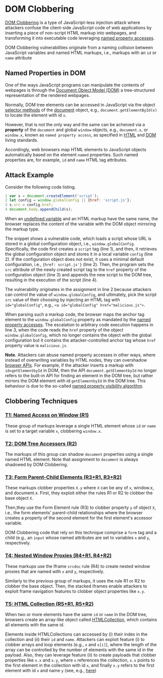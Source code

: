 # DOM Clobbering

[DOM Clobbering](https://wicg.github.io/sanitizer-api/#dom-clobbering) is a type of JavaScript-less injection attack where attackers confuse the client-side JavaScript code of web applications by inserting a piece of non-script HTML markup into webpages, and transforming it into executable code leveraging [named property accesses](https://html.spec.whatwg.org/multipage/window-object.html#named-access-on-the-window-object).

DOM Clobbering vulnerabilities originate from a naming collision between JavaScript variables and named HTML markups, i.e., markups with an `id` or `name` attribute

## Named Properties in DOM

One of the ways JavaScript programs can manipulate the contents of webpages is through the [Document Object Model (DOM)](https://www.w3.org/TR/WD-DOM/introduction.html) a tree-structured representation of the rendered webpages.

Normally, DOM tree elements can be accessed in JavaScript via the object [selector methods](https://www.w3.org/TR/selectors-4/) of the [document](https://developer.mozilla.org/en-US/docs/Web/API/Document) object, e.g., `document.getElementById(x)` to locate the element with id `x`.

However, that is not the only way and the same can be acheived via a **property** of the `document` and global `window` objects, e.g., `document.x`, or `window.x`, known as `named property access`, as specified in [HTML](https://html.spec.whatwg.org/multipage/window-object.html#named-access-on-the-window-object) and [DOM](https://html.spec.whatwg.org/multipage/dom.html#dom-tree-accessors) living standards. 

Accordingly, web browsers map HTML elements to JavaScript objects automatically based on the element `named` properties. Such named properties are, for example, `id` and `name` HTML tag attributes. 



## Attack Example

Consider the following code listing. 

```js
1 var s = document.createElement('script');
2 let config = window.globalConfig || {href: 'script.js'};
3 s.src = config.href;
4 document.body.appendChild(s);
```

When an [undefined variable](https://developer.mozilla.org/en-US/docs/Web/JavaScript/Reference/Global_Objects/undefined) and an HTML markup have the same name, the browser replaces the content of the variable with the DOM object mirroring the markup type. 

The snippet shows a vulnerable code, which loads a script whose URL is stored in a global configuration object, i.e., `window.globalConfig`. Specifically, the code first creates a `script` tag (line 1), and then, it retrieves the global configuration object and stores it in a local variable `config` (line 2). If the configuration object does not exist, it uses a minimal default configuration, i.e., `{href: script.js'}` (line 2). Then, the program sets the `src` attribute of the newly created script tag to the `href` property of the configuration object (line 3) and appends the new script to the DOM tree, resulting in the execution of the script (line 4). 

The vulnerability originates in the assignment in line 2 because
attackers can control the value of `window.globalConfig`, and ultimately, pick the script `src` value of their choosing by injecting an HTML tag with `id="globalConfig"`, e.g., `<a id="globalConfig" href="malicious.js">`. 

When parsing such a markup code, the browser maps the anchor tag element to the `window.globalConfig` property as mandated by the [named property accesses](https://html.spec.whatwg.org/multipage/window-object.html#named-access-on-the-window-object). The escalation to arbitrary code execution happens in line 3, when the code reads the `href` property of the object `window.globalConfig`, which no longer contains the object with the global configuration but it contains the attacker-controlled anchor tag whose `href` property value is `malicious.js`. 


**Note.** Attackers can abuse named property accesses in other ways, where instead of overwriting variables by HTML nodes, they can overshadow [browser APIs](https://developer.mozilla.org/en-US/docs/Web/API). For example, if the attacker inserts a markup with `id=getElementbyId` in DOM, then the API `document.getElementbyId` no longer refers to the built-in API for finding an element in the DOM tree, but rather mirrors the DOM element with id `getElementbyId` in the DOM tree. This behaviour is due to the so-called [named property visibility algorithm](https://webidl.spec.whatwg.org/#legacy-platform-object-abstract-ops).




## Clobbering Techniques

### [T1: Named Access on Window (R1)](https://html.spec.whatwg.org/multipage/window-object.html#named-access-on-the-window-object)

These group of markups leverage a single HTML element whose `id` or `name` is set to a target variable `x`, clobbering `window.x`.

### [T2: DOM Tree Accessors (R2)](https://html.spec.whatwg.org/multipage/dom.html#dom-tree-accessors)

The markups of this group can shadow `document` properties using a single named HTML element. Note that assignment to `document` is always shadowed by DOM Clobbering. 


### [T3: Form Parent-Child Elements (R3+R1, R3+R2)](https://html.spec.whatwg.org/multipage/forms.html#the-form-element)

These markups clobber properties `X.y` where `X` can be any of `x`, window.x, and document.x. First, they exploit either the rules R1 or R2 to clobber the base object `X`. 

Then,they use the Form Element rule (R3) to clobber property `y` of object `X`, i.e., the form elements' parent-child relationships where the browser creates a property of the second element for the first element's accessor variable. 

DOM Clobbering code that rely on this technique comprise a `form` tag and a child (e.g., an `input` whose named attributes are set to variables `x` and `y`, respectively. 


### [T4: Nested Window Proxies (R4+R1, R4+R2)](https://html.spec.whatwg.org/multipage/iframe-embed-object.html#the-iframe-element)

 These markups use the Iframe `srcdoc` rule (R4) to create nested window proxies that are named with `x` and `y`, respectively. 

 Similarly to the previous group of markups, it uses the rule R1 or R2 to clobber the base object.
Then, the stacked iframes enable attackers to exploit frame navigation features to clobber object properties like `x.y`.


### [T5: HTML Collection (R5+R1, R5+R2)](https://dom.spec.whatwg.org/#interface-htmlcollection)

When two or more elements have the same `id` or `name` in the DOM tree, browsers create an array-like object called [HTMLCollection](https://portswigger.net/research/dom-clobbering-strikes-back), which contains all elements with the same id. 

Elements inside HTMLCollections can accessed by (i) their index in the collection and (ii) their `id` and `name`.
Attackers can exploit feature (i) to clobber arrays and loop elements (e.g., `x` and `x[i]`), where the length of the array can be controlled by the number of elements with the same id in the payload. Also, they can leverage feature (ii) to create payloads that clobber properties like `x.x` and `x.y`, where `x` references the collection, `x.x` points to the first element in the collection with id `x`, and finally `x.y` refers to the first element with id `x` and name `y` (see, e.g., [here](https://research.securitum.com/xss-in-amp4email-dom-clobbering/))




